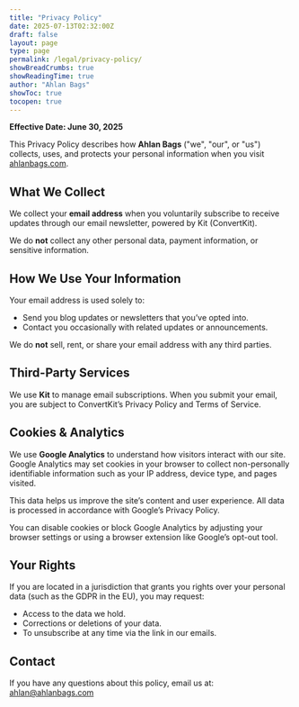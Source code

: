 ```yaml
---
title: "Privacy Policy"
date: 2025-07-13T02:32:00Z
draft: false
layout: page
type: page
permalink: /legal/privacy-policy/
showBreadCrumbs: true
showReadingTime: true
author: "Ahlan Bags"
showToc: true
tocopen: true
---
```


**Effective Date: June 30, 2025**

This Privacy Policy describes how **Ahlan Bags** ("we", "our", or "us") collects, uses, and protects your personal information when you visit <a href="https://ahlanbags.com" target="_blank" rel="noopener">ahlanbags.com</a>.

## What We Collect

We collect your **email address** when you voluntarily subscribe to receive updates through our email newsletter, powered by Kit (ConvertKit).

We do **not** collect any other personal data, payment information, or sensitive information.

## How We Use Your Information

Your email address is used solely to:
- Send you blog updates or newsletters that you’ve opted into.
- Contact you occasionally with related updates or announcements.

We do **not** sell, rent, or share your email address with any third parties.

## Third-Party Services

We use **Kit** to manage email subscriptions. When you submit your email, you are subject to ConvertKit’s Privacy Policy and Terms of Service.

## Cookies & Analytics

We use **Google Analytics** to understand how visitors interact with our site. Google Analytics may set cookies in your browser to collect non-personally identifiable information such as your IP address, device type, and pages visited.

This data helps us improve the site’s content and user experience. All data is processed in accordance with Google’s Privacy Policy.

You can disable cookies or block Google Analytics by adjusting your browser settings or using a browser extension like Google’s opt-out tool.


## Your Rights

If you are located in a jurisdiction that grants you rights over your personal data (such as the GDPR in the EU), you may request:
- Access to the data we hold.
- Corrections or deletions of your data.
- To unsubscribe at any time via the link in our emails.

## Contact

If you have any questions about this policy, email us at: [ahlan@ahlanbags.com](mailto:ahlan@ahlanbags.com)
